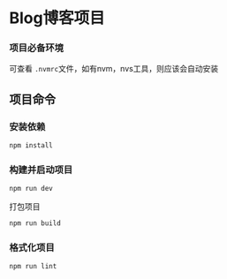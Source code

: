 # Blog博客项目

### 项目必备环境

可查看 `.nvmrc`文件，如有nvm，nvs工具，则应该会自动安装

## 项目命令

### 安装依赖

```sh
npm install
```

### 构建并启动项目

```sh
npm run dev
```

打包项目

```sh
npm run build
```

### 格式化项目

```sh
npm run lint
```
